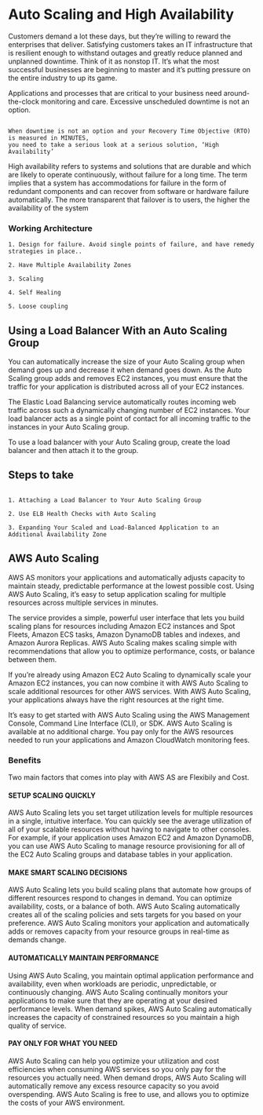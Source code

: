 # Auto Scaling and High Availability

Customers demand a lot these days, but they’re willing to reward the enterprises that deliver. Satisfying customers takes an IT infrastructure that is resilient enough to withstand outages and greatly reduce planned and unplanned downtime. Think of it as nonstop IT. It’s what the most successful businesses are beginning to master and it’s putting pressure on the entire industry to up its game.

Applications and processes that are critical to your business need around-the-clock monitoring and care. Excessive unscheduled downtime is not an option. 

```

When downtime is not an option and your Recovery Time Objective (RTO) is measured in MINUTES,
you need to take a serious look at a serious solution, ‘High Availability’

```

High availability refers to systems and solutions that are durable and which are likely to operate continuously, without failure for a long time. The term implies that a system has accommodations for failure in the form of redundant components and can recover from software or hardware failure automatically. The more transparent that failover is to users, the higher the availability of the system

### Working Architecture

```
1. Design for failure. Avoid single points of failure, and have remedy strategies in place..

2. Have Multiple Availability Zones

3. Scaling

4. Self Healing 

5. Loose coupling

```

## Using a Load Balancer With an Auto Scaling Group

You can automatically increase the size of your Auto Scaling group when demand goes up and decrease it when demand goes down. As the Auto Scaling group adds and removes EC2 instances, you must ensure that the traffic for your application is distributed across all of your EC2 instances. 

The Elastic Load Balancing service automatically routes incoming web traffic across such a dynamically changing number of EC2 instances. Your load balancer acts as a single point of contact for all incoming traffic to the instances in your Auto Scaling group. 

To use a load balancer with your Auto Scaling group, create the load balancer and then attach it to the group.

## Steps to take

```

1. Attaching a Load Balancer to Your Auto Scaling Group

2. Use ELB Health Checks with Auto Scaling

3. Expanding Your Scaled and Load-Balanced Application to an Additional Availability Zone

```

## AWS Auto Scaling 

AWS AS monitors your applications and automatically adjusts capacity to maintain steady, predictable performance at the lowest possible cost. Using AWS Auto Scaling, it’s easy to setup application scaling for multiple resources across multiple services in minutes.

The service provides a simple, powerful user interface that lets you build scaling plans for resources including Amazon EC2 instances and Spot Fleets, Amazon ECS tasks, Amazon DynamoDB tables and indexes, and Amazon Aurora Replicas. AWS Auto Scaling makes scaling simple with recommendations that allow you to optimize performance, costs, or balance between them. 

If you’re already using Amazon EC2 Auto Scaling to dynamically scale your Amazon EC2 instances, you can now combine it with AWS Auto Scaling to scale additional resources for other AWS services. With AWS Auto Scaling, your applications always have the right resources at the right time.

It’s easy to get started with AWS Auto Scaling using the AWS Management Console, Command Line Interface (CLI), or SDK. AWS Auto Scaling is available at no additional charge. You pay only for the AWS resources needed to run your applications and Amazon CloudWatch monitoring fees.

### Benefits

Two main factors that comes into play with AWS AS are Flexibily and Cost.

#### SETUP SCALING QUICKLY

AWS Auto Scaling lets you set target utilization levels for multiple resources in a single, intuitive interface. You can quickly see the average utilization of all of your scalable resources without having to navigate to other consoles. For example, if your application uses Amazon EC2 and Amazon DynamoDB, you can use AWS Auto Scaling to manage resource provisioning for all of the EC2 Auto Scaling groups and database tables in your application.


#### MAKE SMART SCALING DECISIONS

AWS Auto Scaling lets you build scaling plans that automate how groups of different resources respond to changes in demand. You can optimize availability, costs, or a balance of both. AWS Auto Scaling automatically creates all of the scaling policies and sets targets for you based on your preference. AWS Auto Scaling monitors your application and automatically adds or removes capacity from your resource groups in real-time as demands change.


#### AUTOMATICALLY MAINTAIN PERFORMANCE

Using AWS Auto Scaling, you maintain optimal application performance and availability, even when workloads are periodic, unpredictable, or continuously changing. AWS Auto Scaling continually monitors your applications to make sure that they are operating at your desired performance levels. When demand spikes, AWS Auto Scaling automatically increases the capacity of constrained resources so you maintain a high quality of service.



#### PAY ONLY FOR WHAT YOU NEED

AWS Auto Scaling can help you optimize your utilization and cost efficiencies when consuming AWS services so you only pay for the resources you actually need. When demand drops, AWS Auto Scaling will automatically remove any excess resource capacity so you avoid overspending. AWS Auto Scaling is free to use, and allows you to optimize the costs of your AWS environment.
